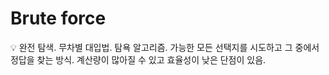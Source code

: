 # Brute force

<aside>
💡 완전 탐색.
무차별 대입법.
탐욕 알고리즘.
가능한 모든 선택지를 시도하고 그 중에서 정답을 찾는 방식.
계산량이 많아질 수 있고 효율성이 낮은 단점이 있음.

</aside>